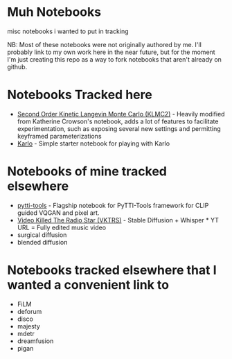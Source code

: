 # Muh Notebooks

misc notebooks i wanted to put in tracking

NB: Most of these notebooks were not originally authored by me. I'll probably link to my own work here in the near future, but for the moment I'm just creating this repo as a way to fork notebooks that aren't already on github. 

# Notebooks Tracked here

* [Second Order Kinetic Langevin Monte Carlo (KLMC2)](Stable_Diffusion_KLMC2_Animation.ipynb) - Heavily modified from Katherine Crowson's notebook, adds a lot of features to facilitate experimentation, such as exposing several new settings and permitting keyframed parameterizations
* [Karlo](DtD_Karlo_Demo.ipynb) - Simple starter notebook for playing with Karlo


# Notebooks of mine tracked elsewhere

* [pytti-tools](https://colab.research.google.com/github/pytti-tools/pytti-notebook/blob/main/pyttitools-PYTTI.ipynb) - Flagship notebook for PyTTI-Tools framework for CLIP guided VQGAN and pixel art.
* [Video Killed The Radio Star (VKTRS)](https://colab.research.google.com/github/dmarx/video-killed-the-radio-star/blob/main/Video_Killed_The_Radio_Star_Defusion.ipynb) - Stable Diffusion + Whisper * YT URL = Fully edited music video
* surgical diffusion
* blended diffusion


# Notebooks tracked elsewhere that I wanted a convenient link to

* FiLM
* deforum
* disco
* majesty
* mdetr
* dreamfusion
* pigan